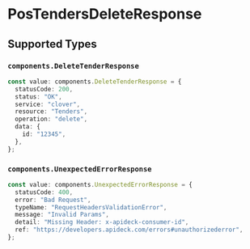 # PosTendersDeleteResponse


## Supported Types

### `components.DeleteTenderResponse`

```typescript
const value: components.DeleteTenderResponse = {
  statusCode: 200,
  status: "OK",
  service: "clover",
  resource: "Tenders",
  operation: "delete",
  data: {
    id: "12345",
  },
};
```

### `components.UnexpectedErrorResponse`

```typescript
const value: components.UnexpectedErrorResponse = {
  statusCode: 400,
  error: "Bad Request",
  typeName: "RequestHeadersValidationError",
  message: "Invalid Params",
  detail: "Missing Header: x-apideck-consumer-id",
  ref: "https://developers.apideck.com/errors#unauthorizederror",
};
```

